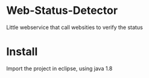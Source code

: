 # Web-Status-Detector
Little webservice that call websities to verify the status
# Install
Import the project in eclipse, using java 1.8
